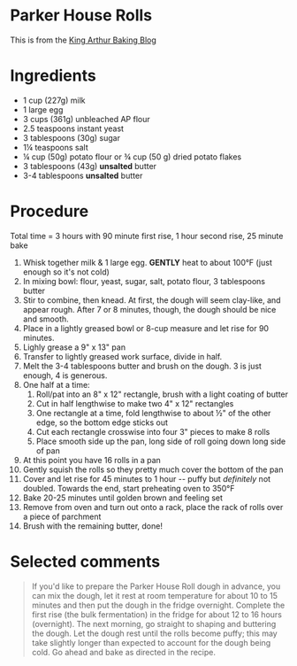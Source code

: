 # Parker House Rolls

This is from the [King Arthur Baking Blog](https://www.kingarthurbaking.com/blog/2011/01/09/let-the-good-times-roll-parker-house-rolls)

# Ingredients

- 1 cup (227g) milk
- 1 large egg
- 3 cups (361g) unbleached AP flour
- 2.5 teaspoons instant yeast
- 3 tablespoons (30g) sugar
- 1¼ teaspoons salt
- ¼ cup (50g) potato flour or ¾ cup (50 g) dried potato flakes
- 3 tablespoons (43g) **unsalted** butter
- 3-4 tablespoons **unsalted** butter

# Procedure

Total time = 3 hours with 90 minute first rise, 1 hour second rise, 25 minute bake

1. Whisk together milk & 1 large egg. **GENTLY** heat to about 100°F (just enough so it's not cold)
2. In mixing bowl: flour, yeast, sugar, salt, potato flour, 3 tablespoons butter
3. Stir to combine, then knead. At first, the dough will seem clay-like, and appear rough. After 7 or 8 minutes, though, the dough should be nice and smooth.
4. Place in a lightly greased bowl or 8-cup measure and let rise for 90 minutes.
5. Lighly grease a 9" x 13" pan
6. Transfer to lightly greased work surface, divide in half.
7. Melt the 3-4 tablespoons butter and brush on the dough. 3 is just enough, 4 is generous.
8. One half at a time:
    1. Roll/pat into an 8" x 12" rectangle, brush with a light coating of butter
    2. Cut in half lengthwise to make two 4" x 12" rectangles
    3. One rectangle at a time, fold lengthwise to about ½" of the other edge, so the bottom edge sticks out
    4. Cut each rectangle crosswise into four 3" pieces to make 8 rolls
    5. Place smooth side up the pan, long side of roll going down long side of pan
9. At this point you have 16 rolls in a pan
10. Gently squish the rolls so they pretty much cover the bottom of the pan
11. Cover and let rise for 45 minutes to 1 hour -- puffy but _definitely_ not doubled. Towards the end, start preheating oven to 350°F
12. Bake 20-25 minutes until golden brown and feeling set
13. Remove from oven and turn out onto a rack, place the rack of rolls over a piece of parchment
14. Brush with the remaining butter, done!

# Selected comments

> If you'd like to prepare the Parker House Roll dough in advance, you can mix the dough, let it rest at room temperature for about 10 to 15 minutes and then put the dough in the fridge overnight. Complete the first rise (the bulk fermentation) in the fridge for about 12 to 16 hours (overnight). The next morning, go straight to shaping and buttering the dough. Let the dough rest until the rolls become puffy; this may take slightly longer than expected to account for the dough being cold. Go ahead and bake as directed in the recipe.
